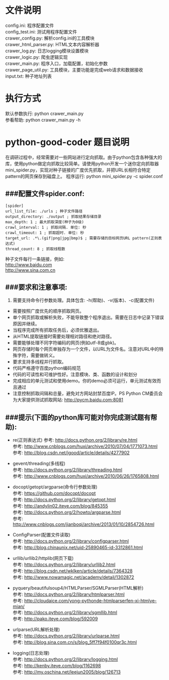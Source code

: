 # 文件说明
config.ini: 程序配置文件  
config_test.ini: 测试用程序配置文件  
crawer_config.py: 解析config.ini的工具模块  
crawer_html_parser.py: HTML文本内容解析器  
crawer_log.py: 日志logging模块设置模块  
crawer_logic.py: 爬虫逻辑实现  
crawer_main.py: 程序入口，加载配置，初始化参数  
crawer_page_util.py: 工具模块，主要功能是完成web请求和数据接收  
input.txt: 种子地址列表  

# 执行方式
默认参数执行: python crawer_main.py  
参看帮助: python crawer_main.py -h  


# python-good-coder 题目说明

在调研过程中，经常需要对一些网站进行定向抓取。由于python包含各种强大的库，使用python做定向抓取比较简单。请使用python开发一个迷你定向抓取器mini\_spider.py，实现对种子链接的广度优先抓取，并把URL长相符合特定pattern的网页保存到磁盘上。
程序运行: 
python mini_spider.py -c spider.conf 

###配置文件spider.conf:  
---
    [spider] 
    url_list_file: ./urls ; 种子文件路径 
    output_directory: ./output ; 抓取结果存储目录 
    max_depth: 1 ; 最大抓取深度(种子为0级) 
    crawl_interval: 1 ; 抓取间隔. 单位: 秒 
    crawl_timeout: 1 ; 抓取超时. 单位: 秒 
    target_url: .*\.(gif|png|jpg|bmp)$ ; 需要存储的目标网页URL pattern(正则表达式) 
    thread_count: 8 ; 抓取线程数 

种子文件每行一条链接，例如:  
http://www.baidu.com  
http://www.sina.com.cn  

###要求和注意事项:  
---

1. 需要支持命令行参数处理。具体包含: -h(帮助)、-v(版本)、-c(配置文件)  
- 需要按照广度优先的顺序抓取网页。  
- 单个网页抓取或解析失败，不能导致整个程序退出。需要在日志中记录下错误原因并继续。  
- 当程序完成所有抓取任务后，必须优雅退出。
- 从HTML提取链接时需要处理相对路径和绝对路径。
- 需要能够处理不同字符编码的网页(例如utf-8或gbk)。
- 网页存储时每个网页单独存为一个文件，以URL为文件名。注意对URL中的特殊字符，需要做转义。
- 要求支持多线程并行抓取。
- 代码严格遵守百度python编码规范
- 代码的可读性和可维护性好。注意模块、类、函数的设计和划分
- 完成相应的单元测试和使用demo。你的demo必须可运行，单元测试有效而且通过
- 注意控制抓取间隔和总量，避免对方网站封禁百度IP。PS Python CM委员会为大家提供测试抓取网站: http://pycm.baidu.com:8081


###提示(下面的python库可能对你完成测试题有帮助): 
---  

- re(正则表达式)
参考: http://docs.python.org/2/library/re.html  
参考: http://www.cnblogs.com/huxi/archive/2010/07/04/1771073.html  
参考: http://blog.csdn.net/jgood/article/details/4277902


- gevent/threading(多线程)  
参考: http://docs.python.org/2/library/threading.html  
参考: http://www.cnblogs.com/huxi/archive/2010/06/26/1765808.html

- docopt/getopt/argparse(命令行参数处理)  
参考: https://github.com/docopt/docopt  
参考: http://docs.python.org/2/library/getopt.html  
参考: http://andylin02.iteye.com/blog/845355  
参考: http://docs.python.org/2/howto/argparse.html  
参考: http://www.cnblogs.com/jianboqi/archive/2013/01/10/2854726.html  

- ConfigParser(配置文件读取)  
参考: http://docs.python.org/2/library/configparser.html  
参考: http://blog.chinaunix.net/uid-25890465-id-3312861.html

- urllib/urllib2/httplib(网页下载)  
参考: http://docs.python.org/2/library/urllib2.html  
参考: http://blog.csdn.net/wklken/article/details/7364328  
参考: http://www.nowamagic.net/academy/detail/1302872  

- pyquery/beautifulsoup4/HTMLParser/SGMLParser(HTML解析)  
参考: http://docs.python.org/2/library/htmlparser.html  
参考: http://cloudaice.com/yong-pythonde-htmlparserfen-xi-htmlye-mian/  
参考: http://docs.python.org/2/library/sgmllib.html  
参考: http://pako.iteye.com/blog/592009  

- urlparse(URL解析处理)  
参考: http://docs.python.org/2/library/urlparse.html  
参考: http://blog.sina.com.cn/s/blog_5ff7f94f0100qr3c.html  
- logging(日志处理)  
参考: http://docs.python.org/2/library/logging.html  
参考: http://kenby.iteye.com/blog/1162698  
参考: http://my.oschina.net/leejun2005/blog/126713
